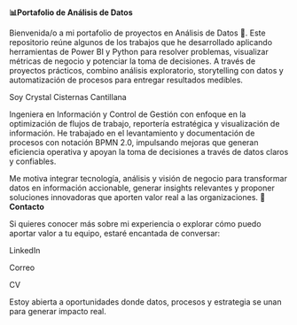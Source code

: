   **📊Portafolio de Análisis de Datos**
   
Bienvenida/o a mi portafolio de proyectos en Análisis de Datos 🚀.
Este repositorio reúne algunos de los trabajos que he desarrollado aplicando herramientas de Power BI y  Python para resolver problemas, visualizar métricas de negocio y potenciar la toma de decisiones. A través de proyectos prácticos, combino análisis exploratorio, storytelling con datos y automatización de procesos para entregar resultados medibles. 

Soy Crystal Cisternas Cantillana

Ingeniera en Información y Control de Gestión con enfoque en la optimización de flujos de trabajo, reportería estratégica y visualización de información. He trabajado en el levantamiento y documentación de procesos con notación BPMN 2.0, impulsando mejoras que generan eficiencia operativa y apoyan la toma de decisiones a través de datos claros y confiables.

Me motiva integrar tecnología, análisis y visión de negocio para transformar datos en información accionable, generar insights relevantes y proponer soluciones innovadoras que aporten valor real a las organizaciones. 
                                **🤝 Contacto**

Si quieres conocer más sobre mi experiencia o explorar cómo puedo aportar valor a tu equipo, estaré encantada de conversar:

LinkedIn

Correo

CV

Estoy abierta a oportunidades donde datos, procesos y estrategia se unan para generar impacto real.
